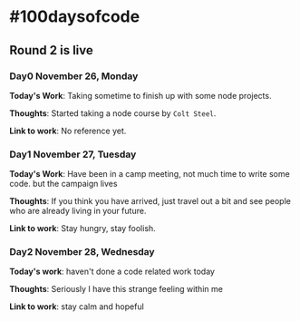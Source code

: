 # #100daysofcode

## Round 2 is live

### Day0 November 26, Monday

**Today's Work**: Taking sometime to finish up with some node projects.

**Thoughts**: Started taking a node course by `Colt Steel`.

**Link to work**: No reference yet.

### Day1 November 27, Tuesday 

**Today's Work**: Have been in a camp meeting, not much time to write some code. but the campaign lives

**Thoughts**: If you think you have arrived, just travel out a bit and see people who are already living in your future.

**Link to work**: Stay hungry, stay foolish.

### Day2 November 28, Wednesday 

**Today's work**: haven't done a code related work today

**Thoughts**: Seriously I have this strange feeling within me

**Link to  work**: stay calm and hopeful
